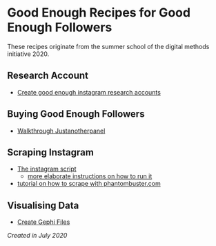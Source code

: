 # Good Enough Recipes for Good Enough Followers

These recipes originate from the summer school of the digital methods initiative 2020. 

## Research Account
* [Create good enough instagram research accounts](good-enough-instagram-research-account.md)

## Buying Good Enough Followers
* [Walkthrough Justanotherpanel](purchasing-good-enough-followers.md)

## Scraping Instagram

* [The instagram script](https://github.com/digitalmethodsinitiative/instagram-batch-scrape)
  * [more elaborate instructions on how to run it](script/runningthescript.md)
* [tutorial on how to scrape with phantombuster.com](phantombuster/runphantombuster.md)


## Visualising Data

* [Create Gephi Files](visualization/good-enough-gephi.md)



*Created in July 2020*
